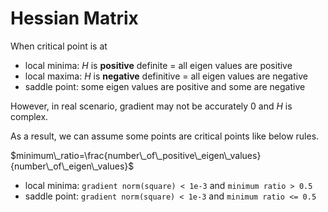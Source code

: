 # Hessian Matrix

When critical point is at

* local minima: $H$ is **positive** definite = all eigen values are positive
* local maxima: $H$ is **negative** definitive = all eigen values are negative
* saddle point: some eigen values are positive and some are negative

However, in real scenario, gradient may not be accurately 0 and $H$ is complex.

As a result, we can assume some points are critical points like below rules.

$minimum\_ratio=\frac{number\_of\_positive\_eigen\_values}{number\_of\_eigen\_values}$

* local minima: `gradient norm(square) < 1e-3` and `minimum ratio > 0.5`
* saddle point: `gradient norm(square) < 1e-3` and `minimum ratio <= 0.5`
